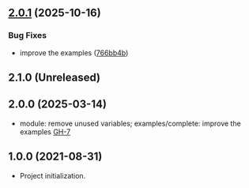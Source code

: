 ## [2.0.1](https://github.com/alibabacloud-automation/terraform-alicloud-eip-slb-ecs-polardb/compare/v2.0.0...v2.0.1) (2025-10-16)


### Bug Fixes

* improve the examples ([766bb4b](https://github.com/alibabacloud-automation/terraform-alicloud-eip-slb-ecs-polardb/commit/766bb4bacae12b0e3562037ad0b852449bf2337d))

## 2.1.0 (Unreleased)
## 2.0.0 (2025-03-14)

- module: remove unused variables; examples/complete: improve the examples [GH-7](https://github.com/alibabacloud-automation/terraform-alicloud-eip-slb-ecs-polardb/pull/7)

## 1.0.0 (2021-08-31)

- Project initialization.
